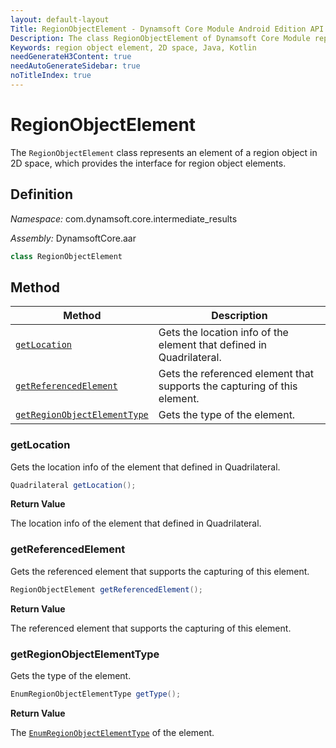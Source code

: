 ```yaml
---
layout: default-layout
Title: RegionObjectElement - Dynamsoft Core Module Android Edition API Reference
Description: The class RegionObjectElement of Dynamsoft Core Module represents an element of a region object in 2D space, which provides the interface for region object elements.
Keywords: region object element, 2D space, Java, Kotlin
needGenerateH3Content: true
needAutoGenerateSidebar: true
noTitleIndex: true
---
```


# RegionObjectElement

The `RegionObjectElement` class represents an element of a region object in 2D space, which provides the interface for region object elements.

## Definition

*Namespace:* com.dynamsoft.core.intermediate_results

*Assembly:* DynamsoftCore.aar

```java
class RegionObjectElement
```

## Method

| Method | Description |
| ------ | ----------- |
| [`getLocation`](#getlocation) | Gets the location info of the element that defined in Quadrilateral. |
| [`getReferencedElement`](#getreferencedelement) | Gets the referenced element that supports the capturing of this element. |
| [`getRegionObjectElementType`](#getregionobjectelementtype) | Gets the type of the element. |

### getLocation

Gets the location info of the element that defined in Quadrilateral.

```java
Quadrilateral getLocation();
```

**Return Value**

The location info of the element that defined in Quadrilateral.

### getReferencedElement

Gets the referenced element that supports the capturing of this element.

```java
RegionObjectElement getReferencedElement();
```

**Return Value**

The referenced element that supports the capturing of this element.

### getRegionObjectElementType

Gets the type of the element.

```java
EnumRegionObjectElementType getType();
```

**Return Value**

The [`EnumRegionObjectElementType`]({{site.enums}}core/region-object-element-type.html) of the element.
